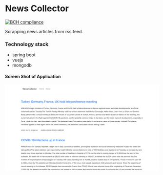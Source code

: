 # News Collector

[![BCH compliance](https://bettercodehub.com/edge/badge/fuatkarakus/news-collector?branch=master)](https://bettercodehub.com/)

Scrapping news articles from rss feed.  

### Technology stack
 * spring boot
 * vuejs 
 * mongodb
 
#### Screen Shot of Application
 
 
![alt text][logo]

[logo]: screenshots/ScreenShot.png "ScreenShot"
